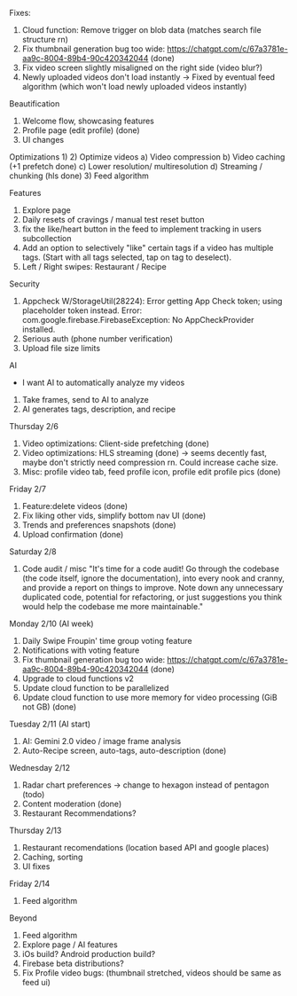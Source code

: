 Fixes:
1) Cloud function: Remove trigger on blob data (matches search file structure rn)
2) Fix thumbnail generation bug too wide: https://chatgpt.com/c/67a3781e-aa9c-8004-89b4-90c420342044 (done)
3) Fix video screen slightly misaligned on the right side (video blur?)
4) Newly uploaded videos don't load instantly -> Fixed by eventual feed algorithm (which won't load newly uploaded videos instantly)

Beautification
1) Welcome flow, showcasing features
2) Profile page (edit profile) (done)
3) UI changes

Optimizations
1) 
2) Optimize videos
  a) Video compression
  b) Video caching (+1 prefetch done)
  c) Lower resolution/ multiresolution
  d) Streaming / chunking (hls done)
3) Feed algorithm

Features
1) Explore page
2) Daily resets of cravings / manual test reset button
3) fix the like/heart button in the feed to implement tracking in users subcollection
4) Add an option to selectively "like" certain tags if a video has multiple tags. (Start with all tags selected, tap on tag to deselect).
5) Left / Right swipes: Restaurant / Recipe

Security
1) Appcheck
W/StorageUtil(28224): Error getting App Check token; using placeholder token instead. Error: com.google.firebase.FirebaseException: No AppCheckProvider installed.
2) Serious auth (phone number verification)
3) Upload file size limits

AI
- I want AI to automatically analyze my videos
1) Take frames, send to AI to analyze
2) AI generates tags, description, and recipe

Thursday 2/6
1) Video optimizations: Client-side prefetching (done)
2) Video optimizations: HLS streaming (done) -> seems decently fast, maybe don't strictly need compression rn. Could increase cache size.
3) Misc: profile video tab, feed profile icon, profile edit profile pics (done)

Friday 2/7
1) Feature:delete videos (done)
2) Fix liking other vids, simplify bottom nav UI (done)
3) Trends and preferences snapshots (done)
4) Upload confirmation (done)

Saturday 2/8
1) Code audit / misc
"It's time for a code audit! Go through the codebase (the code itself, ignore the documentation), into every nook and cranny, and provide a report on things to improve. Note down any unnecessary duplicated code, potential for refactoring, or just suggestions you think would help the codebase me more maintainable."

Monday 2/10 (AI week)
1) Daily Swipe Froupin' time group voting feature
2) Notifications with voting feature
3) Fix thumbnail generation bug too wide: https://chatgpt.com/c/67a3781e-aa9c-8004-89b4-90c420342044 (done)
4) Upgrade to cloud functions v2
5) Update cloud function to be parallelized
6) Update cloud function to use more memory for video processing (GiB not GB) (done)

Tuesday 2/11 (AI start)
1) AI: Gemini 2.0 video / image frame analysis
2) Auto-Recipe screen, auto-tags, auto-description (done)

Wednesday 2/12
1) Radar chart preferences -> change to hexagon instead of pentagon (todo)
2) Content moderation (done)
3) Restaurant Recommendations?

Thursday 2/13
1) Restaurant recomendations (location based API and google places)
2) Caching, sorting
3) UI fixes

Friday 2/14
1) Feed algorithm

Beyond
1) Feed algorithm
2) Explore page / AI features
3) iOs build? Android production build?
4) Firebase beta distributions?
5) Fix Profile video bugs: (thumbnail stretched, videos should be same as feed ui)